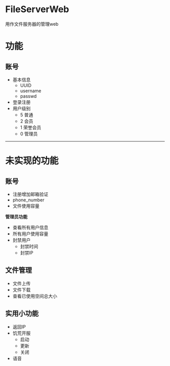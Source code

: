 # FileServerWeb
用作文件服务器的管理web

# 功能

## 账号
- 基本信息
  - UUID
  - username
  - passwd
- 登录注册
- 用户级别
  - 5 普通
  - 2 会员
  - 1 荣誉会员
  - 0 管理员

---

# 未实现的功能

## 账号
- 注册增加邮箱验证
- phone_number
- 文件使用容量

__管理员功能__
- 查看所有用户信息
- 所有用户使用容量
- 封禁用户
  - 封禁时间
  - 封禁IP

## 文件管理

- 文件上传
- 文件下载
- 查看已使用空间总大小


## 实用小功能

- 返回IP
- 饥荒开服
  - 启动
  - 更新
  - 关闭
- 语音
